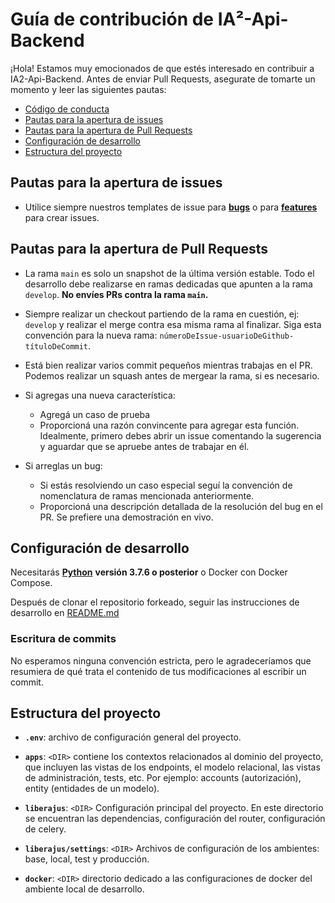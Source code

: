 # Guía de contribución de IA²-Api-Backend

¡Hola! Estamos muy emocionados de que estés interesado en contribuir a IA2-Api-Backend. Antes de enviar Pull Requests, asegurate de tomarte un momento y leer las siguientes pautas:

+ [Código de conducta](https://github.com/facttic/ia-api-backend/blob/master/.github/CODE_OF_CONDUCT.md)
+ [Pautas para la apertura de issues](#pautas-para-la-apertura-de-issues)
+ [Pautas para la apertura de Pull Requests](#pautas-para-la-apertura-de-pull-requests)
+ [Configuración de desarrollo](#configuración-de-desarrollo)
+ [Estructura del proyecto](#estructura-del-proyecto)

## Pautas para la apertura de issues

- Utilice siempre nuestros templates de issue para [**bugs**](url-del-template) o para [**features**](url-del-template) para crear issues.

## Pautas para la apertura de Pull Requests

+ La rama `main` es solo un snapshot de la última versión estable. Todo el desarrollo debe realizarse en ramas dedicadas que apunten a la rama `develop`. **No envíes PRs contra la rama `main`.**

+ Siempre realizar un checkout partiendo de la rama en cuestión, ej: `develop` y realizar el merge contra esa misma rama al finalizar. Siga esta convención para la nueva rama: `númeroDeIssue-usuarioDeGithub-títuloDeCommit`.

+ Está bien realizar varios commit pequeños mientras trabajas en el PR. Podemos realizar un squash antes de mergear la rama, si es necesario.

+ Si agregas una nueva característica:
  + Agregá un caso de prueba
  + Proporcioná una razón convincente para agregar esta función. Idealmente, primero debes abrir un issue comentando la sugerencia y aguardar que se apruebe antes de trabajar en él.

+ Si arreglas un bug:
  + Si estás resolviendo un caso especial seguí la convención de nomenclatura de ramas mencionada anteriormente.
  + Proporcioná una descripción detallada de la resolución del bug en el PR. Se prefiere una demostración en vivo.

## Configuración de desarrollo

Necesitarás [**Python**](https://www.python.org) **versión 3.7.6 o posterior** o Docker con Docker Compose.

Después de clonar el repositorio forkeado, seguir las instrucciones de desarrollo en [README.md](README.md#Instalación)

### Escritura de commits

No esperamos ninguna convención estricta, pero le agradeceríamos que resumiera de qué trata el contenido de tus modificaciones al escribir un commit.

## Estructura del proyecto

+ **`.env`**: archivo de configuración general del proyecto.

+ **`apps`**: `<DIR>` contiene los contextos relacionados al dominio del proyecto, que incluyen las vistas de los endpoints, el modelo relacional, las vistas de administración, tests, etc. Por ejemplo: accounts (autorización), entity (entidades de un modelo).

+ **`liberajus`**: `<DIR>` Configuración principal del proyecto. En este directorio se encuentran las dependencias, configuración del router, configuración de celery.

+ **`liberajus/settings`**: `<DIR>` Archivos de configuración de los ambientes: base, local, test y producción.

+ **`docker`**: `<DIR>` directorio dedicado a las configuraciones de docker del ambiente local de desarrollo.
